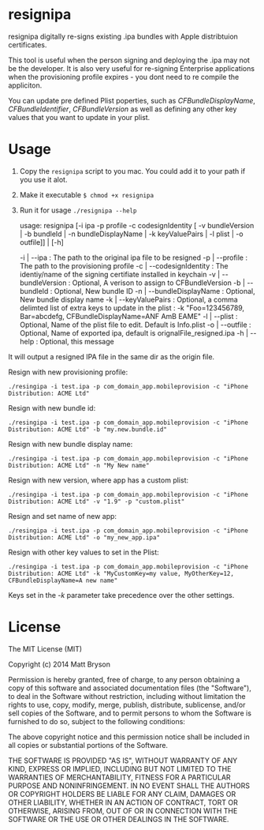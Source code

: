 resignipa
=======

resignipa digitally re-signs existing .ipa bundles with Apple distribtuion certificates. 

This tool is useful when the person signing and deploying the .ipa may not be the developer.  It is also very useful for re-signing Enterprise applications when the provisioning profile expires - you dont need to re compile the appliciton.

You can update pre defined Plist poperties, such as *CFBundleDisplayName*, *CFBundleIdentifier*, *CFBundleVersion* as well as defining any other key values that you want to update in your plist.


Usage
=======

1) Copy the `resignipa` script to you mac. You could add it to your path if you use it alot.

2) Make it executable `$ chmod +x resignipa`

3) Run it for usage `./resignipa --help`

    usage: resignipa [-i ipa -p  profile -c codesignIdentity [ -v bundleVersion | -b bundleId | -n bundleDisplayName | -k keyValuePairs  | -l plist | -o outfile]] | [-h]

    -i | --ipa                  : The path to the original ipa file to be resigned
    -p | --profile              : The path to the provisioning profile
    -c | --codesignIdentity     : The identiy/name of the signing certifiate installed in keychain
    -v | --bundleVersion        : Optional, A verison to assign to CFBundleVersion
    -b | --bundleId             : Optional, New bundle ID
    -n | --bundleDisplayName    : Optional, New bundle display name
    -k | --keyValuePairs        : Optional, a comma delimted list of extra keys to update in the plist : -k "Foo=123456789, Bar=abcdefg, CFBundleDisplayName=ANF AmB EAME"
    -l | --plist                : Optional, Name of the plist file to edit. Default is Info.plist
    -o | --outfile              : Optional, Name of exported ipa, default is orignalFile_resigned.ipa
    -h | --help                 : Optional, this message


It will output a resigned IPA file in the same dir as the origin file.

Resign with new provisioning profile:

    ./resingipa -i test.ipa -p com_domain_app.mobileprovision -c "iPhone Distribution: ACME Ltd"


Resign with new bundle id:

    ./resingipa -i test.ipa -p com_domain_app.mobileprovision -c "iPhone Distribution: ACME Ltd" -b "my.new.bundle.id"

Resign with new bundle display name:

    ./resingipa -i test.ipa -p com_domain_app.mobileprovision -c "iPhone Distribution: ACME Ltd" -n "My New name"

Resign with new version, where app has a custom plist:

    ./resingipa -i test.ipa -p com_domain_app.mobileprovision -c "iPhone Distribution: ACME Ltd" -v "1.9" -p "custom.plist"

Resign and set name of new app:

    ./resingipa -i test.ipa -p com_domain_app.mobileprovision -c "iPhone Distribution: ACME Ltd" -o "my_new_app.ipa"

Resign with other key values to set in the Plist:
 
    ./resingipa -i test.ipa -p com_domain_app.mobileprovision -c "iPhone Distribution: ACME Ltd" -k "MyCustomKey=my value, MyOtherKey=12, CFBundleDisplayName=A new name"

Keys set in the *-k* parameter take precedence over the other settings.

License
=======

The MIT License (MIT)

Copyright (c) 2014 Matt Bryson

Permission is hereby granted, free of charge, to any person obtaining a copy
of this software and associated documentation files (the "Software"), to deal
in the Software without restriction, including without limitation the rights
to use, copy, modify, merge, publish, distribute, sublicense, and/or sell
copies of the Software, and to permit persons to whom the Software is
furnished to do so, subject to the following conditions:

The above copyright notice and this permission notice shall be included in all
copies or substantial portions of the Software.

THE SOFTWARE IS PROVIDED "AS IS", WITHOUT WARRANTY OF ANY KIND, EXPRESS OR
IMPLIED, INCLUDING BUT NOT LIMITED TO THE WARRANTIES OF MERCHANTABILITY,
FITNESS FOR A PARTICULAR PURPOSE AND NONINFRINGEMENT. IN NO EVENT SHALL THE
AUTHORS OR COPYRIGHT HOLDERS BE LIABLE FOR ANY CLAIM, DAMAGES OR OTHER
LIABILITY, WHETHER IN AN ACTION OF CONTRACT, TORT OR OTHERWISE, ARISING FROM,
OUT OF OR IN CONNECTION WITH THE SOFTWARE OR THE USE OR OTHER DEALINGS IN THE
SOFTWARE.